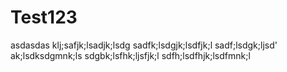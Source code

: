 # Test123
asdasdas
klj;safjk;lsadjk;lsdg
sadfk;lsdgjk;lsdfjk;l
sadf;lsdgk;ljsd'
ak;lsdksdgmnk;ls
sdgbk;lsfhk;ljsfjk;l
sdfh;lsdfhjk;lsdfmnk;l
